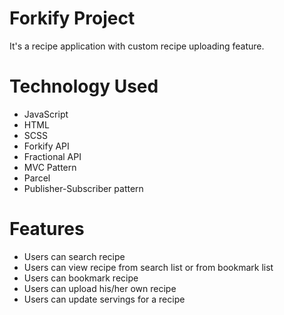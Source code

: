 <!--
.md -> Special typing format (Mark Down)
-->

# Forkify Project

It's a recipe application with custom recipe uploading feature.

# Technology Used
- JavaScript
- HTML
- SCSS
- Forkify API
- Fractional API
- MVC Pattern
- Parcel
- Publisher-Subscriber pattern

# Features
- Users can search recipe
- Users can view recipe from search list or from bookmark list
- Users can bookmark recipe
- Users can upload his/her own recipe
- Users can update servings for a recipe
